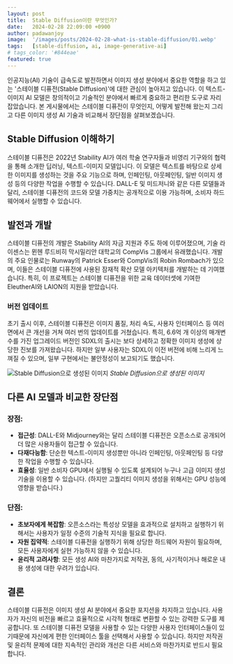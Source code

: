 ```yaml
---
layout: post
title:  Stable Diffusion이란 무엇인가?
date:   2024-02-28 22:09:00 +0900
author: padawanjoy
image:  '/images/posts/2024-02-28-what-is-stable-diffusion/01.webp'
tags:   [stable-diffusion, ai, image-generative-ai]
# tags_color: '#844eae'
featured: true
---
```

인공지능(AI) 기술이 급속도로 발전하면서 이미지 생성 분야에서 중요한 역할을 하고 있는 '스테이블 디퓨전(Stable Diffusion)'에 대한 관심이 높아지고 있습니다. 이 텍스트-이미지 AI 모델은 창의적이고 기술적인 분야에서 빠르게 중요하고 편리한 도구로 자리 잡았습니다. 본 게시물에서는 스테이블 디퓨전이 무엇인지, 어떻게 발전해 왔는지 그리고 다른 이미지 생성 AI 기술과 비교해서 장단점을 살펴보겠습니다.

## Stable Diffusion 이해하기

스테이블 디퓨전은 2022년 Stability AI가 여러 학술 연구자들과 비영리 기구와의 협력을 통해 소개한 딥러닝, 텍스트-이미지 모델입니다. 이 모델은 텍스트를 바탕으로 상세한 이미지를 생성하는 것을 주요 기능으로 하며, 인페인팅, 아웃페인팅, 일반 이미지 생성 등의 다양한 작업을 수행할 수 있습니다. DALL-E 및 미드저니와 같은 다른 모델들과 달리, 스테이블 디퓨전의 코드와 모델 가중치는 공개적으로 이용 가능하며, 소비자 하드웨어에서 실행할 수 있습니다.

## 발전과 개발

스테이블 디퓨전의 개발은 Stability AI의 자금 지원과 주도 하에 이루어졌으며, 기술 라이센스는 뮌헨 루드비히 막시밀리안 대학교의 CompVis 그룹에서 유래했습니다. 개발의 주요 인물로는 Runway의 Patrick Esser와 CompVis의 Robin Rombach가 있으며, 이들은 스테이블 디퓨전에 사용된 잠재적 확산 모델 아키텍처를 개발하는 데 기여했습니다. 특히, 이 프로젝트는 스테이블 디퓨전을 위한 교육 데이터셋에 기여한 EleutherAI와 LAION의 지원을 받았습니다.

### 버전 업데이트

초기 출시 이후, 스테이블 디퓨전은 이미지 품질, 처리 속도, 사용자 인터페이스 등 여러 면에서 큰 개선을 거쳐 여러 번의 업데이트를 거쳤습니다. 특히, 6.6억 개 이상의 매개변수를 가진 업그레이드 버전인 SDXL의 출시는 보다 상세하고 정확한 이미지 생성에 상당한 진보를 가져왔습니다. 하지만 일부 사용자는 SDXL이 이전 버전에 비해 느리게 느껴질 수 있으며, 일부 구현에서는 불안정성이 보고되기도 했습니다.

![Stable Diffusion으로 생성된 이미지]({{site.baseurl}}/images/posts/2024-02-28-what-is-stable-diffusion/02.webp)
*Stable Diffusion으로 생성된 이미지*

## 다른 AI 모델과 비교한 장단점

### 장점:

- **접근성**: DALL-E와 Midjourney와는 달리 스테이블 디퓨전은 오픈소스로 공개되어 더 많은 사용자들이 접근할 수 있습니다.
- **다재다능함**: 단순한 텍스트-이미지 생성뿐만 아니라 인페인팅, 아웃페인팅 등 다양한 작업을 수행할 수 있습니다.
- **효율성**: 일반 소비자 GPU에서 실행될 수 있도록 설계되어 누구나 고급 이미지 생성 기술을 이용할 수 있습니다. (하지만 고퀄리티 이미지 생성을 위해서는 GPU 성능에 영향을 받습니다.)

### 단점:

- **초보자에게 복잡함**: 오픈소스라는 특성상 모델을 효과적으로 설치하고 실행하기 위해서는 사용자가 일정 수준의 기술적 지식을 필요로 합니다.
- **자원 집약적**: 스테이블 디퓨전을 실행하기 위해 상당한 하드웨어 자원이 필요하며, 모든 사용자에게 실현 가능하지 않을 수 있습니다.
- **윤리적 고려사항**: 모든 생성 AI와 마찬가지로 저작권, 동의, 사기적이거나 해로운 내용 생성에 대한 우려가 있습니다.

## 결론

스테이블 디퓨전은 이미지 생성 AI 분야에서 중요한 포지션을 차지하고 있습니다. 사용자가 자신의 비전을 빠르고 효율적으로 시각적 형태로 변환할 수 있는 강력한 도구를 제공합니다. 또 스테이블 디퓨전 모델을 사용할 수 있는 다양한 사용자 인터페이스들이 있기때문에 자신에게 편한 인터페이스 툴을 선택해서 사용할 수 있습니다. 하지만 저작권 및 윤리적 문제에 대한 지속적인 관리와 개선은 다른 서비스와 마찬가지로 반드시 필요합니다.